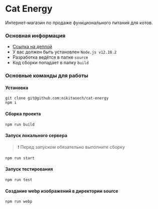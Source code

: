 # Cat Energy
Интернет-магазин по продаже функционального питания для котов.

### Основная информация
- [Ссылка на деплой](https://nikitasech.github.io/cat-energy)
- У вас должен быть установлен `Node.js v12.18.2`
- Разработка ведётся в папке `source`
- Код сборки попадает в папку `build`

### Основные команды для работы
#### Установка
```
git clone git@github.com:nikitasech/cat-energy
npm i
```
#### Сборка проекта
```
npm run build
```
#### Запуск локального сервера
> ❗ Перед запуском обязательно выполните сборку
```
npm run start
```
#### Запуск тестирования
```
npm run test
```
#### Создание webp изображений в директории source
```
npm run webp
```
